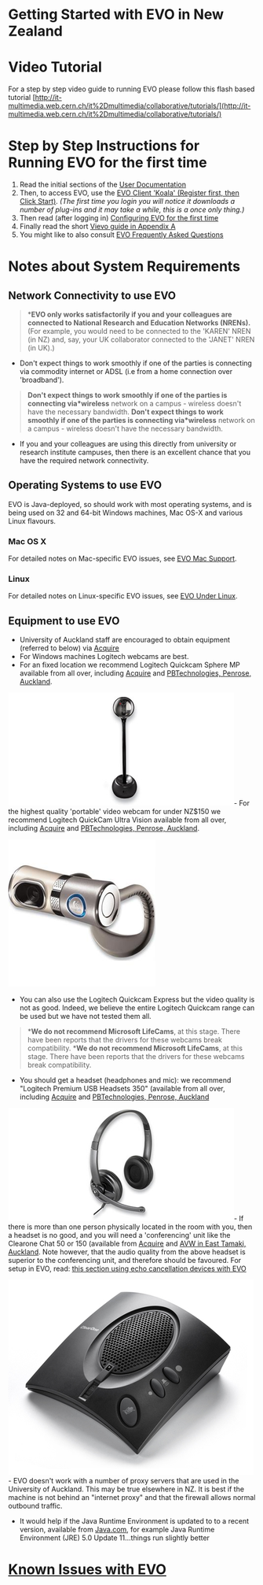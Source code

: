 # Getting Started with EVO in New Zealand

# Video Tutorial

For a step by step video guide to running EVO please follow this flash based tutorial [http://it-multimedia.web.cern.ch/it%2Dmultimedia/collaborative/tutorials/](http://it-multimedia.web.cern.ch/it%2Dmultimedia/collaborative/tutorials/)

# Step by Step Instructions for Running EVO for the first time

1. Read the initial sections of the [User Documentation](http://evo.vrvs.org/evoGate/help.jsp?EvO_Manual)
2. Then, to access EVO, use the [EVO Client 'Koala' (Register first, then Click Start)](http://evo.caltech.edu/). *(The first time you login you will notice it downloads a number of plug-ins and it may take a while, this is a once only thing.)*
3. Then read (after logging in) [Configuring EVO for the first time](/wiki/spaces/BeSTGRID/pages/3818228555)
4. Finally read the short [Vievo guide in Appendix A](http://evo.vrvs.org/evoGate/help.jsp?EvO_Manual)
5. You might like to also consult [EVO Frequently Asked Questions](http://evo.caltech.edu/evoGate/FAQ/)

# Notes about System Requirements

## Network Connectivity to use EVO

>  ***EVO only works satisfactorily if you and your colleagues are connected to National Research and Education Networks (NRENs).** (For example, you would need to be connected to the 'KAREN' NREN (in NZ) and, say, your UK collaborator connected to the 'JANET' NREN (in UK).) 

- Don't expect things to work smoothly if one of the parties is connecting via commodity internet or ADSL (i.e from a home connection over 'broadband').


>  **Don't expect things to work smoothly if one of the parties is connecting via*wireless** network on a campus - wireless doesn't have the necessary bandwidth.
>  **Don't expect things to work smoothly if one of the parties is connecting via*wireless** network on a campus - wireless doesn't have the necessary bandwidth.

- If you and your colleagues are using this directly from university or research institute campuses, then there is an excellent chance that you have the required network connectivity.

## Operating Systems to use EVO

EVO is Java-deployed, so should work with most operating systems, and is being used on 32 and 64-bit Windows machines, Mac OS-X and various Linux flavours.

### Mac OS X

For detailed notes on Mac-specific EVO issues, see [EVO Mac Support](http://evo.caltech.edu/evoGate/support/macSupport.jsp).

### Linux

For detailed notes on Linux-specific EVO issues, see [EVO Under Linux](/wiki/spaces/BeSTGRID/pages/3818228771).

## Equipment to use EVO

- University of Auckland staff are encouraged to obtain equipment (referred to below) via [Acquire](http://uoa.acquire.co.nz/acquire/default.asp)
- For Windows machines Logitech webcams are best.
- For an fixed location we recommend Logitech Quickcam Sphere MP available from all over, including [Acquire](http://uoa.acquire.co.nz/acquire/default.asp) and [PBTechnologies, Penrose, Auckland](http://www.pbtech.co.nz).


![QuickCam-orbit.jpg](./attachments/QuickCam-orbit.jpg)- For the highest quality 'portable' video webcam for under NZ$150 we recommend Logitech QuickCam Ultra Vision available from all over, including [Acquire](http://uoa.acquire.co.nz/acquire/default.asp) and [PBTechnologies, Penrose, Auckland](http://www.pbtech.co.nz).


![Ultravision.jpg](./attachments/Ultravision.jpg)
- You can also use the Logitech Quickcam Express but the video quality is not as good. Indeed, we believe the entire Logitech Quickcam range can be used but we have not tested them all.


>  ***We do not recommend Microsoft LifeCams**, at this stage. There have been reports that the drivers for these webcams break compatibility.
>  ***We do not recommend Microsoft LifeCams**, at this stage. There have been reports that the drivers for these webcams break compatibility.

- You should get a headset (headphones and mic): we recommend "Logitech Premium USB Headsets 350" (available from all over, including [Acquire](http://uoa.acquire.co.nz/acquire/default.asp) and [PBTechnologies, Penrose, Auckland](http://www.pbtech.co.nz)


![Logitech350.jpg](./attachments/Logitech350.jpg)- If there is more than one person physically located in the room with you, then a headset is no good, and you will need a 'conferencing' unit like the Clearone Chat 50 or 150 (available from [Acquire](http://uoa.acquire.co.nz/acquire/default.asp) and [AVW in East Tamaki, Auckland](http://www.avw.co.nz/). Note however, that the audio quality from the above headset is superior to the conferencing unit, and therefore should be favoured. For setup in EVO, read: [this section using echo cancellation devices with EVO](known-issues-with-evo.md)


![Chat50.jpg](./attachments/Chat50.jpg)- EVO doesn't work with a number of proxy servers that are used in the University of Auckland. This may be true elsewhere in NZ. It is best if the machine is not behind an "internet proxy" and that the firewall allows normal outbound traffic.
- It would help if the Java Runtime Environment is updated to to a recent version, available from [Java.com](http://java.sun.com/j2se/1.5.0/download.html), for example Java Runtime Environment (JRE) 5.0 Update 11...things run slightly better

# [Known Issues with EVO](/wiki/spaces/BeSTGRID/pages/3818228443)
